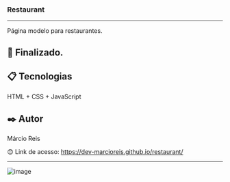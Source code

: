 ### Restaurant

---

Página modelo para restaurantes.

## 🚀 Finalizado.

## 📋 Tecnologias
HTML + CSS + JavaScript

## ✒️ Autor
Márcio Reis

😊 Link de acesso: https://dev-marcioreis.github.io/restaurant/

---
![image](https://user-images.githubusercontent.com/122680054/212544131-e24b7910-5c55-4f6e-a160-0a18f4887b32.png)

